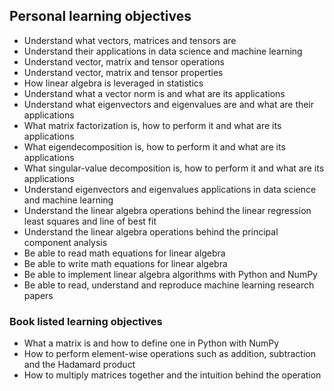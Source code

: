 ## Personal learning objectives
- Understand what vectors, matrices and tensors are
- Understand their applications in data science and machine learning
- Understand vector, matrix and tensor operations
- Understand vector, matrix and tensor properties
- How linear algebra is leveraged in statistics
- Understand what a vector norm is and what are its applications
- Understand what eigenvectors and eigenvalues are and what are their applications
- What matrix factorization is, how to perform it and what are its applications
- What eigendecomposition is, how to perform it and what are its applications
- What singular-value decomposition is, how to perform it and what are its applications
- Understand eigenvectors and eigenvalues applications in data science and machine learning
- Understand the linear algebra operations behind the linear regression least squares and line of best fit
- Understand the linear algebra operations behind the principal component analysis
- Be able to read math equations for linear algebra
- Be able to write math equations for linear algebra
- Be able to implement linear algebra algorithms with Python and NumPy
- Be able to read, understand and reproduce  machine learning research papers

### Book listed learning objectives
- What a matrix is and how to define one in Python with NumPy
- How to perform element-wise operations such as addition, subtraction and the Hadamard product
- How to multiply matrices together and the intuition behind the operation
